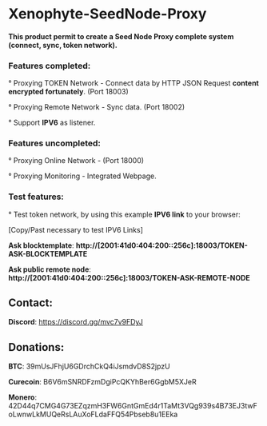# Xenophyte-SeedNode-Proxy
#### This product permit to create a Seed Node Proxy complete system (connect, sync, token network).

### Features completed:

° Proxying TOKEN Network - Connect data by HTTP JSON Request **content encrypted fortunately**. (Port 18003)

° Proxying Remote Network - Sync data. (Port 18002)

° Support **IPV6** as listener.

### Features uncompleted:

° Proxying Online Network - (Port 18000)

° Proxying Monitoring - Integrated Webpage.

### Test features:

° Test token network, by using this example **IPV6 link** to your browser:

[Copy/Past necessary to test IPV6 Links]

**Ask blocktemplate**: **http://[2001:41d0:404:200::256c]:18003/TOKEN-ASK-BLOCKTEMPLATE** 

**Ask public remote node**: **http://[2001:41d0:404:200::256c]:18003/TOKEN-ASK-REMOTE-NODE** 

## Contact:

**Discord**: https://discord.gg/mvc7v9FDyJ

## Donations: 

**BTC**: 39mUsJFhjU6GDrchCkQ4iJsmdvD8S2jpzU

**Curecoin**: B6V6mSNRDFzmDgiPcQKYhBer6GgbM5XJeR

**Monero**: 42D44q7CMG4G73EZqzmH3FW6GntGmEd4r1TaMt3VQg939s4B73EJ3twFoLwnwLkMUQeRsLAuXoFLdaFFQ54Pbseb8u1EEka
